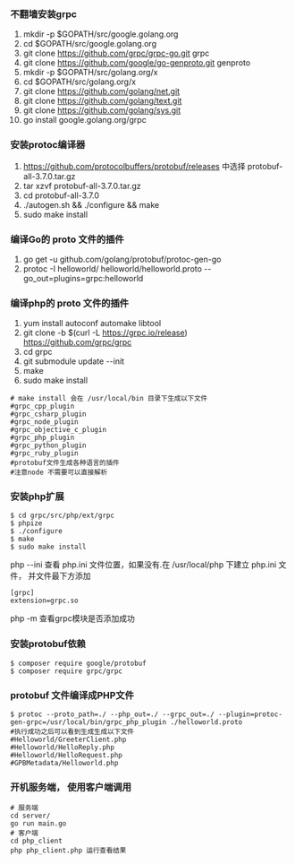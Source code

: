### 不翻墙安装grpc

1. mkdir -p $GOPATH/src/google.golang.org
2. cd $GOPATH/src/google.golang.org
3. git clone https://github.com/grpc/grpc-go.git grpc
4. git clone https://github.com/google/go-genproto.git genproto
5. mkdir -p $GOPATH/src/golang.org/x
6. cd $GOPATH/src/golang.org/x
7. git clone https://github.com/golang/net.git
8. git clone https://github.com/golang/text.git
9. git clone https://github.com/golang/sys.git
10. go install google.golang.org/grpc


### 安装protoc编译器
1. https://github.com/protocolbuffers/protobuf/releases 中选择 protobuf-all-3.7.0.tar.gz
2. tar xzvf protobuf-all-3.7.0.tar.gz
3. cd protobuf-all-3.7.0
4. ./autogen.sh && ./configure && make
5. sudo make install

### 编译Go的 proto 文件的插件
1. go get -u github.com/golang/protobuf/protoc-gen-go
2. protoc -I helloworld/ helloworld/helloworld.proto --go_out=plugins=grpc:helloworld

### 编译php的 proto 文件的插件
1. yum install autoconf automake libtool
2. git clone -b $(curl -L https://grpc.io/release) https://github.com/grpc/grpc
3. cd grpc
4. git submodule update --init
5. make
6. sudo make install

```
# make install 会在 /usr/local/bin 目录下生成以下文件
#grpc_cpp_plugin  
#grpc_csharp_plugin  
#grpc_node_plugin  
#grpc_objective_c_plugin  
#grpc_php_plugin  
#grpc_python_plugin  
#grpc_ruby_plugin
#protobuf文件生成各种语言的插件
#注意node 不需要可以直接解析
```

### 安装php扩展
```
$ cd grpc/src/php/ext/grpc
$ phpize
$ ./configure
$ make
$ sudo make install
```

php --ini 查看 php.ini 文件位置，如果没有.在 /usr/local/php 下建立 php.ini 文件， 并文件最下方添加

```
[grpc]
extension=grpc.so
```

php -m 查看grpc模块是否添加成功


### 安装protobuf依赖
```
$ composer require google/protobuf
$ composer require grpc/grpc
```

### protobuf 文件编译成PHP文件

```
$ protoc --proto_path=./ --php_out=./ --grpc_out=./ --plugin=protoc-gen-grpc=/usr/local/bin/grpc_php_plugin ./helloworld.proto
#执行成功之后可以看到生成生成以下文件
#Helloworld/GreeterClient.php  
#Helloworld/HelloReply.php  
#Helloworld/HelloRequest.php
#GPBMetadata/Helloworld.php
```

### 开机服务端， 使用客户端调用
````
# 服务端
cd server/
go run main.go
# 客户端
cd php_client
php php_client.php 运行查看结果

````













